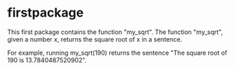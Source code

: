 # firstpackage

This first package contains the function "my_sqrt". 
The function "my_sqrt", given a number x, returns the square root of x in a sentence. 

For example, running my_sqrt(190) returns the sentence "The square root of 190 is 13.7840487520902".
